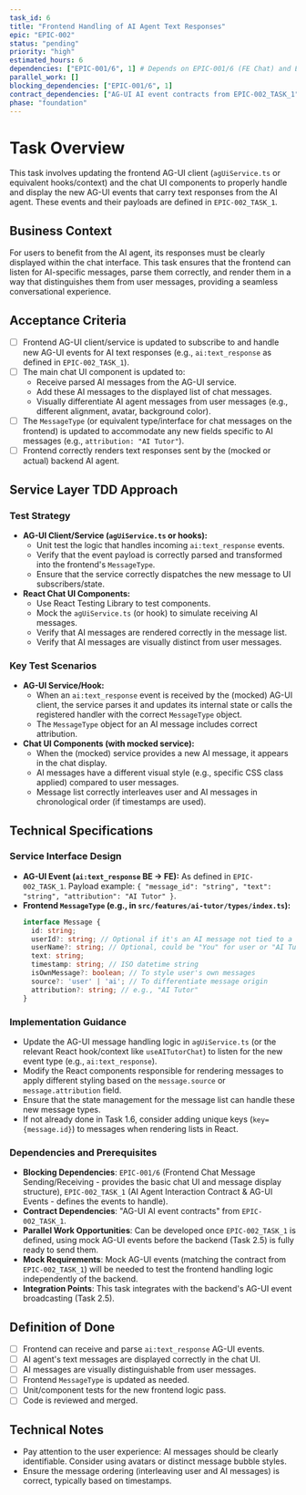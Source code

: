 ```yaml
---
task_id: 6
title: "Frontend Handling of AI Agent Text Responses"
epic: "EPIC-002"
status: "pending"
priority: "high"
estimated_hours: 6
dependencies: ["EPIC-001/6", 1] # Depends on EPIC-001/6 (FE Chat) and EPIC-002/1 (AI AG-UI Contracts)
parallel_work: []
blocking_dependencies: ["EPIC-001/6", 1]
contract_dependencies: ["AG-UI AI event contracts from EPIC-002_TASK_1"]
phase: "foundation"
---
```


# Task Overview
This task involves updating the frontend AG-UI client (`agUiService.ts` or equivalent hooks/context) and the chat UI components to properly handle and display the new AG-UI events that carry text responses from the AI agent. These events and their payloads are defined in `EPIC-002_TASK_1`.

## Business Context
For users to benefit from the AI agent, its responses must be clearly displayed within the chat interface. This task ensures that the frontend can listen for AI-specific messages, parse them correctly, and render them in a way that distinguishes them from user messages, providing a seamless conversational experience.

## Acceptance Criteria
- [ ] Frontend AG-UI client/service is updated to subscribe to and handle new AG-UI events for AI text responses (e.g., `ai:text_response` as defined in `EPIC-002_TASK_1`).
- [ ] The main chat UI component is updated to:
  - Receive parsed AI messages from the AG-UI service.
  - Add these AI messages to the displayed list of chat messages.
  - Visually differentiate AI agent messages from user messages (e.g., different alignment, avatar, background color).
- [ ] The `MessageType` (or equivalent type/interface for chat messages on the frontend) is updated to accommodate any new fields specific to AI messages (e.g., `attribution: "AI Tutor"`).
- [ ] Frontend correctly renders text responses sent by the (mocked or actual) backend AI agent.

## Service Layer TDD Approach
### Test Strategy
- **AG-UI Client/Service (`agUiService.ts` or hooks):**
  - Unit test the logic that handles incoming `ai:text_response` events.
  - Verify that the event payload is correctly parsed and transformed into the frontend's `MessageType`.
  - Ensure that the service correctly dispatches the new message to UI subscribers/state.
- **React Chat UI Components:**
  - Use React Testing Library to test components.
  - Mock the `agUiService.ts` (or hook) to simulate receiving AI messages.
  - Verify that AI messages are rendered correctly in the message list.
  - Verify that AI messages are visually distinct from user messages.

### Key Test Scenarios
- **AG-UI Service/Hook:**
  - When an `ai:text_response` event is received by the (mocked) AG-UI client, the service parses it and updates its internal state or calls the registered handler with the correct `MessageType` object.
  - The `MessageType` object for an AI message includes correct attribution.
- **Chat UI Components (with mocked service):**
  - When the (mocked) service provides a new AI message, it appears in the chat display.
  - AI messages have a different visual style (e.g., specific CSS class applied) compared to user messages.
  - Message list correctly interleaves user and AI messages in chronological order (if timestamps are used).

## Technical Specifications
### Service Interface Design
- **AG-UI Event (`ai:text_response` BE -> FE):** As defined in `EPIC-002_TASK_1`. Payload example: `{ "message_id": "string", "text": "string", "attribution": "AI Tutor" }`.
- **Frontend `MessageType` (e.g., in `src/features/ai-tutor/types/index.ts`):**
  ```typescript
  interface Message {
    id: string;
    userId?: string; // Optional if it's an AI message not tied to a user sender
    userName?: string; // Optional, could be "You" for user or "AI Tutor" for AI
    text: string;
    timestamp: string; // ISO datetime string
    isOwnMessage?: boolean; // To style user's own messages
    source?: 'user' | 'ai'; // To differentiate message origin
    attribution?: string; // e.g., "AI Tutor"
  }
  ```

### Implementation Guidance
- Update the AG-UI message handling logic in `agUiService.ts` (or the relevant React hook/context like `useAITutorChat`) to listen for the new event type (e.g., `ai:text_response`).
- Modify the React components responsible for rendering messages to apply different styling based on the `message.source` or `message.attribution` field.
- Ensure that the state management for the message list can handle these new message types.
- If not already done in Task 1.6, consider adding unique keys (`key={message.id}`) to messages when rendering lists in React.

### Dependencies and Prerequisites
- **Blocking Dependencies**: `EPIC-001/6` (Frontend Chat Message Sending/Receiving - provides the basic chat UI and message display structure), `EPIC-002_TASK_1` (AI Agent Interaction Contract & AG-UI Events - defines the events to handle).
- **Contract Dependencies**: "AG-UI AI event contracts" from `EPIC-002_TASK_1`.
- **Parallel Work Opportunities**: Can be developed once `EPIC-002_TASK_1` is defined, using mock AG-UI events before the backend (Task 2.5) is fully ready to send them.
- **Mock Requirements**: Mock AG-UI events (matching the contract from `EPIC-002_TASK_1`) will be needed to test the frontend handling logic independently of the backend.
- **Integration Points**: This task integrates with the backend's AG-UI event broadcasting (Task 2.5).

## Definition of Done
- [ ] Frontend can receive and parse `ai:text_response` AG-UI events.
- [ ] AI agent's text messages are displayed correctly in the chat UI.
- [ ] AI messages are visually distinguishable from user messages.
- [ ] Frontend `MessageType` is updated as needed.
- [ ] Unit/component tests for the new frontend logic pass.
- [ ] Code is reviewed and merged.

## Technical Notes
- Pay attention to the user experience: AI messages should be clearly identifiable. Consider using avatars or distinct message bubble styles.
- Ensure the message ordering (interleaving user and AI messages) is correct, typically based on timestamps.
